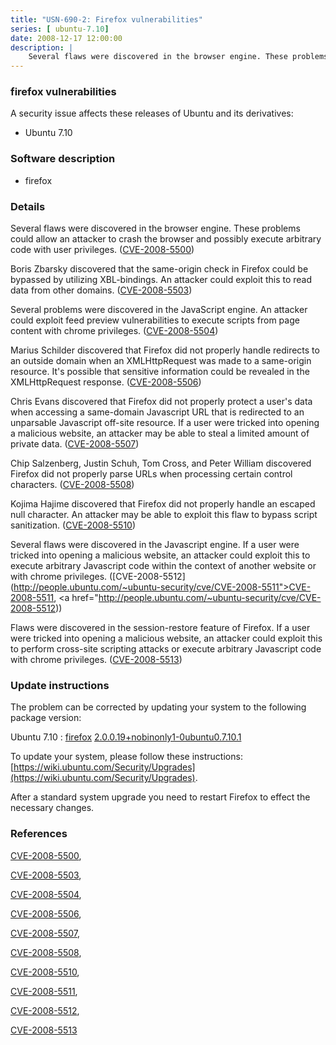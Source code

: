 ```yaml
---
title: "USN-690-2: Firefox vulnerabilities"
series: [ ubuntu-7.10]
date: 2008-12-17 12:00:00
description: |
    Several flaws were discovered in the browser engine. These problems could allow an attacker to crash the browser and possibly execute arbitrary code with user privileges. ([CVE-2008-5500](http://people.ubuntu.com/~ubuntu-security/cve/CVE-2008-5500))
--- 
```

 
 


### firefox vulnerabilities

A security issue affects these releases of Ubuntu and its derivatives:

* Ubuntu 7.10

### Software description

* firefox 

### Details

Several flaws were discovered in the browser engine. These problems could allow an attacker to crash the browser and possibly execute arbitrary code with user privileges. ([CVE-2008-5500](http://people.ubuntu.com/~ubuntu-security/cve/CVE-2008-5500))

Boris Zbarsky discovered that the same-origin check in Firefox could be bypassed by utilizing XBL-bindings. An attacker could exploit this to read data from other domains. ([CVE-2008-5503](http://people.ubuntu.com/~ubuntu-security/cve/CVE-2008-5503))

Several problems were discovered in the JavaScript engine. An attacker could exploit feed preview vulnerabilities to execute scripts from page content with chrome privileges. ([CVE-2008-5504](http://people.ubuntu.com/~ubuntu-security/cve/CVE-2008-5504))

Marius Schilder discovered that Firefox did not properly handle redirects to an outside domain when an XMLHttpRequest was made to a same-origin resource. It&#39;s possible that sensitive information could be revealed in the XMLHttpRequest response. ([CVE-2008-5506](http://people.ubuntu.com/~ubuntu-security/cve/CVE-2008-5506))

Chris Evans discovered that Firefox did not properly protect a user&#39;s data when accessing a same-domain Javascript URL that is redirected to an unparsable Javascript off-site resource. If a user were tricked into opening a malicious website, an attacker may be able to steal a limited amount of private data. ([CVE-2008-5507](http://people.ubuntu.com/~ubuntu-security/cve/CVE-2008-5507))

Chip Salzenberg, Justin Schuh, Tom Cross, and Peter William discovered Firefox did not properly parse URLs when processing certain control characters. ([CVE-2008-5508](http://people.ubuntu.com/~ubuntu-security/cve/CVE-2008-5508))

Kojima Hajime discovered that Firefox did not properly handle an escaped null character. An attacker may be able to exploit this flaw to bypass script sanitization. ([CVE-2008-5510](http://people.ubuntu.com/~ubuntu-security/cve/CVE-2008-5510))

Several flaws were discovered in the Javascript engine. If a user were tricked into opening a malicious website, an attacker could exploit this to execute arbitrary Javascript code within the context of another website or with chrome privileges. ([CVE-2008-5512](http://people.ubuntu.com/~ubuntu-security/cve/CVE-2008-5511">CVE-2008-5511</a>, <a href="http://people.ubuntu.com/~ubuntu-security/cve/CVE-2008-5512))

Flaws were discovered in the session-restore feature of Firefox. If a user were tricked into opening a malicious website, an attacker could exploit this to perform cross-site scripting attacks or execute arbitrary Javascript code with chrome privileges. ([CVE-2008-5513](http://people.ubuntu.com/~ubuntu-security/cve/CVE-2008-5513)) 

### Update instructions

The problem can be corrected by updating your system to the following package version:

Ubuntu 7.10
 : [firefox](https://launchpad.net/ubuntu/+source/firefox) <span> [2.0.0.19+nobinonly1-0ubuntu0.7.10.1](https://launchpad.net/ubuntu/+source/firefox/2.0.0.19+nobinonly1-0ubuntu0.7.10.1) </span> 

To update your system, please follow these instructions: [https://wiki.ubuntu.com/Security/Upgrades](https://wiki.ubuntu.com/Security/Upgrades).

After a standard system upgrade you need to restart Firefox to effect the necessary changes. 

### References

 
 [CVE-2008-5500](http://people.ubuntu.com/~ubuntu-security/cve/CVE-2008-5500), 

 [CVE-2008-5503](http://people.ubuntu.com/~ubuntu-security/cve/CVE-2008-5503), 

 [CVE-2008-5504](http://people.ubuntu.com/~ubuntu-security/cve/CVE-2008-5504), 

 [CVE-2008-5506](http://people.ubuntu.com/~ubuntu-security/cve/CVE-2008-5506), 

 [CVE-2008-5507](http://people.ubuntu.com/~ubuntu-security/cve/CVE-2008-5507), 

 [CVE-2008-5508](http://people.ubuntu.com/~ubuntu-security/cve/CVE-2008-5508), 

 [CVE-2008-5510](http://people.ubuntu.com/~ubuntu-security/cve/CVE-2008-5510), 

 [CVE-2008-5511](http://people.ubuntu.com/~ubuntu-security/cve/CVE-2008-5511), 

 [CVE-2008-5512](http://people.ubuntu.com/~ubuntu-security/cve/CVE-2008-5512), 

 [CVE-2008-5513](http://people.ubuntu.com/~ubuntu-security/cve/CVE-2008-5513)
 

